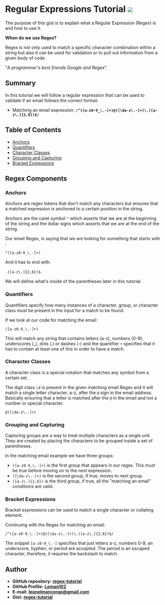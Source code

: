 # Regular Expressions Tutorial ![](https://img.shields.io/static/v1?label=Hi&message=Welcome%20to%20my%20Regex%20tutorial&color=blue)

The purpose of this gist is to explain what a Regular Expression (Regex) is and how to use it.

**When do we use Regex?**

Regex is not only used to match a specific character combination within a string but also it can be used for validation or to pull out information from a given body of code.

"_A programmer's best friends Google and Regex_".

## Summary

In this tutorial we will follow a regular expression that can be used to validate if an email follows the correct format.  

* Matching an email expression: **`/^([a-z0-9_\.-]+)@([\da-z\.-]+)\.([a-z\.]{2,6})$/`** 

## Table of Contents

- [Anchors](#anchors)
- [Quantifiers](#quantifiers)
- [Character Classes](#character-classes)
- [Grouping and Capturing](#grouping-and-capturing)
- [Bracket Expressions](#bracket-expressions)

## Regex Components

### Anchors

Anchors are regex tokens that don't match any characters but ensures that a matched expression is anchored to a certain position in the string. 

Anchors are the caret symbol `^` which asserts that we are at the beginning of the string and the dollar sign`$` which asserts that we are at the end of the string. 

Our email Regex, is saying that we are looking for something that starts with :

`^([a-z0-9_\.-]+)` 

And it has to end with:

`.([a-z\.]{2,6})$`.

We will define what's inside of the parentheses later in this tutorial.

### Quantifiers

Quantifiers specify how many instances of a character, group, or character class must be present in the input for a match to be found.

If we look at our code for matching the email:

`([a-z0-9_\.-]+)` 

This will match any string that contains letters (a-z), numbers (0-9), underscores (_), dots (.) or dashes (-) and the quantifier `+` specifies that it has to contain at least one of this in order to have a match. 

### Character Classes

A character class is a special notation that matches any symbol from a certain set.

The digit class `\d` is present in the given matching email Regex and it will match a single letter character, a-z, after the `@` sign in the email address. Basically ensuring that a letter is matched after the `@` in the email and not a number or special character.  

`@([\da-z\.-]+)`
### Grouping and Capturing

Capturing groups are a way to treat multiple characters as a single unit. They are created by placing the characters to be grouped inside a set of parentheses.

In the matching email example we have three groups:
- `([a-z0-9_\.-]+)` is the first group that appears in our regex. This must be true before moving on to the next expression. 
- `([\da-z\.-]+)` is the second group, if true, moves to next group. 
- `([a-z\.]{2,6})` is the third group, if true, all the "matching an email" conditions are valid.
### Bracket Expressions

Bracket expressions can be used to match a single character or collating element.

Continuing with the Regex for matching an email:

`/^([a-z0-9_\.-]+)@([\da-z\.-]+)\.([a-z\.]{2,6})$/`

The snippet `[a-z0-9_\.-]` specifies that just letters a-z, numbers 0-9, an underscore, hyphen, or period are accepted. The period is an escaped character, therefore, it requires the backslash to match.
## Author

- **GitHub repository:**
  **[regex-tutorial](https://github.com/Leman102/regex-tutorial)**
- **GitHub Profile:**
  **[Leman102](https://github.com/Leman102)**
- **E-mail:**
  **leonelmancerap@gmail.com**
- **Gist:**
  **[regex-tutorial](https://gist.github.com/Leman102/3c8598030d388cb52b9e2b87e071c966)**
